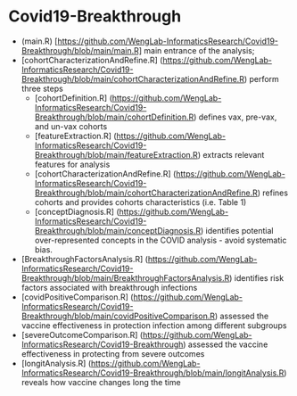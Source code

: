 # Covid19-Breakthrough

- (main.R) [https://github.com/WengLab-InformaticsResearch/Covid19-Breakthrough/blob/main/main.R] main entrance of the analysis;
- [cohortCharacterizationAndRefine.R] (https://github.com/WengLab-InformaticsResearch/Covid19-Breakthrough/blob/main/cohortCharacterizationAndRefine.R) perform three steps
  - [cohortDefinition.R] (https://github.com/WengLab-InformaticsResearch/Covid19-Breakthrough/blob/main/cohortDefinition.R) defines vax, pre-vax, and un-vax cohorts
  - [featureExtraction.R] (https://github.com/WengLab-InformaticsResearch/Covid19-Breakthrough/blob/main/featureExtraction.R) extracts relevant features for analysis
  - [cohortCharacterizationAndRefine.R] (https://github.com/WengLab-InformaticsResearch/Covid19-Breakthrough/blob/main/cohortCharacterizationAndRefine.R) refines cohorts and provides cohorts characteristics (i.e. Table 1)
  - [conceptDiagnosis.R] (https://github.com/WengLab-InformaticsResearch/Covid19-Breakthrough/blob/main/conceptDiagnosis.R) identifies potential over-represented concepts in the COVID analysis - avoid systematic bias. 
- [BreakthroughFactorsAnalysis.R] (https://github.com/WengLab-InformaticsResearch/Covid19-Breakthrough/blob/main/BreakthroughFactorsAnalysis.R) identifies risk factors associated with breakthrough infections
- [covidPositiveComparison.R] (https://github.com/WengLab-InformaticsResearch/Covid19-Breakthrough/blob/main/covidPositiveComparison.R) assessed the vaccine effectiveness in protection infection among different subgroups
- [severeOutcomeComparison.R] (https://github.com/WengLab-InformaticsResearch/Covid19-Breakthrough) assessed the vaccine effectiveness in protecting from severe outcomes
- [longitAnalysis.R] (https://github.com/WengLab-InformaticsResearch/Covid19-Breakthrough/blob/main/longitAnalysis.R) reveals how vaccine changes long the time
